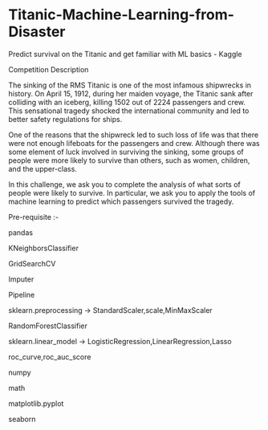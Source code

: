 # Titanic-Machine-Learning-from-Disaster
Predict survival on the Titanic and get familiar with ML basics - Kaggle

Competition Description

The sinking of the RMS Titanic is one of the most infamous shipwrecks in history.  On April 15, 1912, during her maiden voyage, the Titanic sank after colliding with an iceberg, killing 1502 out of 2224 passengers and crew. This sensational tragedy shocked the international community and led to better safety regulations for ships.

One of the reasons that the shipwreck led to such loss of life was that there were not enough lifeboats for the passengers and crew. Although there was some element of luck involved in surviving the sinking, some groups of people were more likely to survive than others, such as women, children, and the upper-class.

In this challenge, we ask you to complete the analysis of what sorts of people were likely to survive. In particular, we ask you to apply the tools of machine learning to predict which passengers survived the tragedy.

Pre-requisite :-

pandas

KNeighborsClassifier

GridSearchCV

Imputer

Pipeline

sklearn.preprocessing ->  StandardScaler,scale,MinMaxScaler

RandomForestClassifier

sklearn.linear_model -> LogisticRegression,LinearRegression,Lasso

roc_curve,roc_auc_score

numpy

math

matplotlib.pyplot

seaborn
